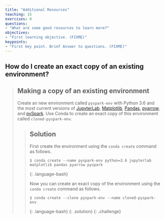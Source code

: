 ```yaml
---
title: "Additional Resources"
teaching: 15
exercises: 0
questions:
- "What are some good resources to learn more?"
objectives:
- "First learning objective. (FIXME)"
keypoints:
- "First key point. Brief Answer to questions. (FIXME)"
---
```


## How do I create an exact copy of an existing environment?

> ## Making a copy of an existing environment
>
> Create an new environment called `pyspark-env` with Python 3.6 and the most current versions of 
> [JupyterLab](https://jupyterlab.readthedocs.io/en/stable/), 
> [Matplotlib](https://matplotlib.org/), [Pandas](https://pandas.pydata.org/), 
> [pyarrow](https://arrow.apache.org/docs/python/), and 
> [pySpark](https://spark.apache.org/). Use Conda to create an exact copy of this environment 
> called `cloned-pyspark-env`.
> 
> > ## Solution
> > 
> > First create the environment using the `conda create` command as follows.
> > ~~~
> > $ conda create --name pyspark-env python=3.6 jupyterlab matplotlib pandas pyarrow pyspark
> > ~~~
> > {: .language-bash}
> >
> > Now you can create an exact copy of the environment using the `conda create` command as follows.
> > ~~~
> > $ conda create --clone pyspark-env --name cloned-pyspark-env
> > ~~~
> > {: .language-bash}
> {: .solution}
{: .challenge}